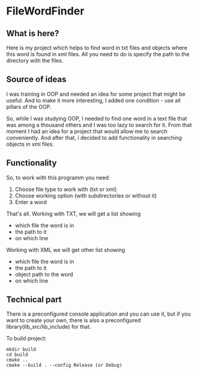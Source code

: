 # FileWordFinder

## What is here?

Here is my project which helps to find word in txt files and objects where this word is found in xml files. All you need to do is specify the path to the directory with the files.

## Source of ideas

I was training in OOP and needed an idea for some project that might be useful. And to make it more interesting, I added one condition - use all pillars of the OOP.

So, while I was studying OOP, I needed to find one word in a text file that was among a thousand others and I was too lazy to search for it. From that moment I had an idea for a project that would allow me to search conveniently. And after that, i decided to add functionality in searching objects in xml files. 

## Functionality

So, to work with this programm you need:
1. Choose file type to work with (txt or xml)
2. Choose working option (with subdirectories or without it)
3. Enter a word

That's all. Working with TXT, we will get a list showing 
- which file the word is in
- the path to it
- on which line 
  
Working with XML we will get other list showing 
- which file the word is in
- the path to it
- object path to the word
- on which line 

## Technical part

There is a preconfigured console application and you can use it, but if you want to create your own, there is also a preconfigured library(lib_src/lib_include) for that. 

To build project:
```
mkdir build
cd build
cmake ..
cmake --build . --config Release (or Debug)
```

